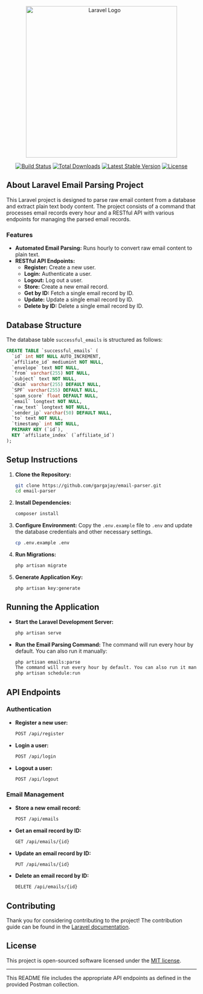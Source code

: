 
<p align="center"><a href="https://laravel.com" target="_blank"><img src="https://raw.githubusercontent.com/laravel/art/master/logo-lockup/5%20SVG/2%20CMYK/1%20Full%20Color/laravel-logolockup-cmyk-red.svg" width="400" alt="Laravel Logo"></a></p>

<p align="center">
<a href="https://github.com/laravel/framework/actions"><img src="https://github.com/laravel/framework/workflows/tests/badge.svg" alt="Build Status"></a>
<a href="https://packagist.org/packages/laravel/framework"><img src="https://img.shields.io/packagist/dt/laravel/framework" alt="Total Downloads"></a>
<a href="https://packagist.org/packages/laravel/framework"><img src="https://img.shields.io/packagist/v/laravel/framework" alt="Latest Stable Version"></a>
<a href="https://packagist.org/packages/laravel/framework"><img src="https://img.shields.io/packagist/l/laravel/framework" alt="License"></a>
</p>

## About Laravel Email Parsing Project

This Laravel project is designed to parse raw email content from a database and extract plain text body content. The project consists of a command that processes email records every hour and a RESTful API with various endpoints for managing the parsed email records.

### Features

- **Automated Email Parsing:** Runs hourly to convert raw email content to plain text.
- **RESTful API Endpoints:**
  - **Register:** Create a new user.
  - **Login:** Authenticate a user.
  - **Logout:** Log out a user.
  - **Store:** Create a new email record.
  - **Get by ID:** Fetch a single email record by ID.
  - **Update:** Update a single email record by ID.
  - **Delete by ID:** Delete a single email record by ID.

## Database Structure

The database table `successful_emails` is structured as follows:

```sql
CREATE TABLE `successful_emails` (
  `id` int NOT NULL AUTO_INCREMENT,
  `affiliate_id` mediumint NOT NULL,
  `envelope` text NOT NULL,
  `from` varchar(255) NOT NULL,
  `subject` text NOT NULL,
  `dkim` varchar(255) DEFAULT NULL,
  `SPF` varchar(255) DEFAULT NULL,
  `spam_score` float DEFAULT NULL,
  `email` longtext NOT NULL,
  `raw_text` longtext NOT NULL,
  `sender_ip` varchar(50) DEFAULT NULL,
  `to` text NOT NULL,
  `timestamp` int NOT NULL,
  PRIMARY KEY (`id`),
  KEY `affiliate_index` (`affiliate_id`)
);
```

## Setup Instructions

1. **Clone the Repository:**
   ```sh
   git clone https://github.com/gargajay/email-parser.git
   cd email-parser
   ```

2. **Install Dependencies:**
   ```sh
   composer install
   ```

3. **Configure Environment:**
   Copy the `.env.example` file to `.env` and update the database credentials and other necessary settings.
   ```sh
   cp .env.example .env
   ```

4. **Run Migrations:**
   ```sh
   php artisan migrate
   ```

5. **Generate Application Key:**
   ```sh
   php artisan key:generate
   ```

## Running the Application

- **Start the Laravel Development Server:**
  ```sh
  php artisan serve
  ```

- **Run the Email Parsing Command:**
  The command will run every hour by default. You can also run it manually:
  ```sh
  php artisan emails:parse
  The command will run every hour by default. You can also run it manually:
  php artisan schedule:run
  ```

## API Endpoints

### Authentication

- **Register a new user:**
  ```sh
  POST /api/register
  ```

- **Login a user:**
  ```sh
  POST /api/login
  ```

- **Logout a user:**
  ```sh
  POST /api/logout
  ```

### Email Management

- **Store a new email record:**
  ```sh
  POST /api/emails
  ```

- **Get an email record by ID:**
  ```sh
  GET /api/emails/{id}
  ```

- **Update an email record by ID:**
  ```sh
  PUT /api/emails/{id}
  ```

- **Delete an email record by ID:**
  ```sh
  DELETE /api/emails/{id}
  ```



## Contributing

Thank you for considering contributing to the project! The contribution guide can be found in the [Laravel documentation](https://laravel.com/docs/contributions).

## License

This project is open-sourced software licensed under the [MIT license](https://opensource.org/licenses/MIT).

---

This README file includes the appropriate API endpoints as defined in the provided Postman collection.
